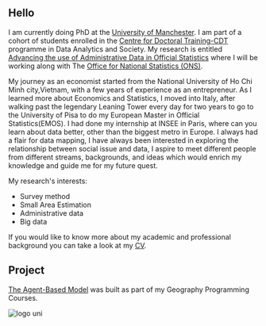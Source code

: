 ## Hello

I am currently doing PhD at the [University of Manchester](https://www.manchester.ac.uk/). I am part of a cohort of students enrolled in the [Centre for Doctoral Training-CDT](https://datacdt.org/) programme in Data Analytics and Society. My research is entitled [Advancing the use of Administrative Data in Official Statistics](phd-topic) where I will be working along with The [Office for National Statistics (ONS)](https://www.ons.gov.uk/).

My journey as an economist started from the National University of Ho Chi Minh city,Vietnam, with a few years of experience as an entrepreneur. As I learned more about Economics and Statistics, I moved into Italy, after walking past the legendary Leaning Tower every day for two years to go to the University of Pisa to do my European Master in Official Statistics(EMOS).
I had done my internship at INSEE in Paris, where can you learn about data better, other than the biggest metro in Europe. I always had a flair for data mapping, I have always been interested in exploring the relationship between social issue and data, I aspire to meet different people from different streams, backgrounds, and ideas which would enrich my knowledge and guide me for my future quest.

My research's interests:

- Survey method 
- Small Area Estimation 
- Administrative data 
- Big data

If you would like to know more about my academic and professional background you can take a look at my [CV](CV).

## Project
[The Agent-Based Model](ABM) was built as part of my Geography Programming Courses.

![logo uni](https://user-images.githubusercontent.com/55794712/68036076-e060c400-fcbc-11e9-978d-d6e6937c3720.jpeg)

